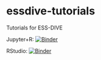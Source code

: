 # essdive-tutorials
Tutorials for ESS-DIVE

Jupyter+R: [![Binder](https://mybinder.org/badge_logo.svg)](https://notebooks.gesis.org/binder/v2/gh/ess-dive/essdive-tutorials/main)

RStudio: [![Binder](https://mybinder.org/badge_logo.svg)](https://notebooks.gesis.org/binder/v2/gh/ess-dive/essdive-tutorials/main?urlpath=rstudio)

